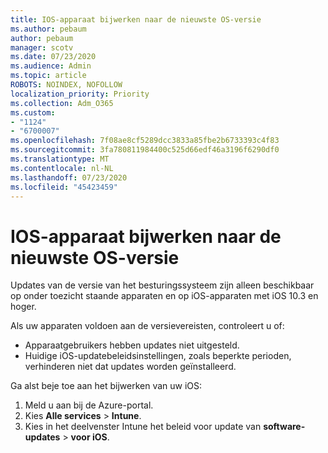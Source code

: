 ```yaml
---
title: IOS-apparaat bijwerken naar de nieuwste OS-versie
ms.author: pebaum
author: pebaum
manager: scotv
ms.date: 07/23/2020
ms.audience: Admin
ms.topic: article
ROBOTS: NOINDEX, NOFOLLOW
localization_priority: Priority
ms.collection: Adm_O365
ms.custom:
- "1124"
- "6700007"
ms.openlocfilehash: 7f08ae8cf5289dcc3833a85fbe2b6733393c4f83
ms.sourcegitcommit: 3fa780811984400c525d66edf46a3196f6290df0
ms.translationtype: MT
ms.contentlocale: nl-NL
ms.lasthandoff: 07/23/2020
ms.locfileid: "45423459"
---
```

# <a name="update-ios-device-to-latest-os-version"></a>IOS-apparaat bijwerken naar de nieuwste OS-versie

Updates van de versie van het besturingssysteem zijn alleen beschikbaar op onder toezicht staande apparaten en op iOS-apparaten met iOS 10.3 en hoger.

Als uw apparaten voldoen aan de versievereisten, controleert u of:  
- Apparaatgebruikers hebben updates niet uitgesteld.  
- Huidige iOS-updatebeleidsinstellingen, zoals beperkte perioden, verhinderen niet dat updates worden geïnstalleerd.

Ga alst beje toe aan het bijwerken van uw iOS:

1. Meld u aan bij de Azure-portal.
2. Kies **Alle services**  >  **Intune**.
3. Kies in het deelvenster Intune het beleid voor update van **software-updates**  >  **voor iOS**.